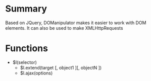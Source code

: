 # Summary

Based on JQuery, DOManipulator makes it easier to work with DOM elements.  It can also be used to make XMLHttpRequests

# Functions
* $l(selector)
  * $l.extend(target [, object1 ][, objectN ])
  * $l.ajax(options)
